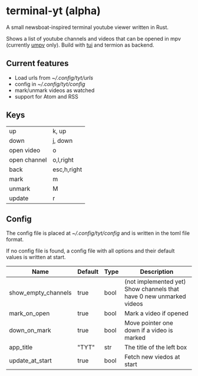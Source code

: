 # terminal-yt (alpha)

A small newsboat-inspired terminal youtube viewer written in Rust.

Shows a list of youtube channels and videos that can be opened in mpv (currently [umpv](https://pastebin.com/eAs451QF) only).
Build with [tui](https://github.com/fdehau/tui-rs) and termion as backend.

## Current features

- Load urls from _~/.config/tyt/urls_
- config in _~/.config/tyt/config_
- mark/unmark videos as watched
- support for Atom and RSS

## Keys

|              |             |
|--------------|-------------|
| up           | k, up       |
| down         | j, down     |
| open video   | o           |
| open channel | o,l,right   |
| back         | esc,h,right |
| mark         | m           |
| unmark       | M           |
| update       | r           |

## Config

The config file is placed at _~/.config/tyt/config_ and is written in the toml file format.

If no config file is found, a config file with all options and their default values is written at start.

| Name                | Default | Type | Description                                                         |
|---------------------|---------|------|---------------------------------------------------------------------|
| show_empty_channels | true    | bool | (not implemented yet) Show channels that have 0 new unmarked videos |
| mark_on_open        | true    | bool | Mark a video if opened                                              |
| down_on_mark        | true    | bool | Move pointer one down if a video is marked                          |
| app_title           | "TYT"   | str  | The title of the left box                                           |
| update_at_start     | true    | bool | Fetch new viedos at start                                           |

